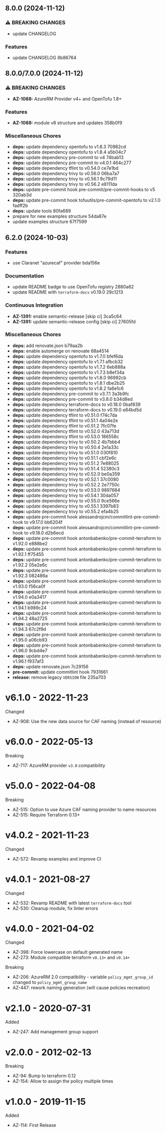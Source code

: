 ## 8.0.0 (2024-11-12)

### ⚠ BREAKING CHANGES

* update CHANGELOG

### Features

* update CHANGELOG 8b86764

## 8.0.0/7.0.0 (2024-11-12)

### ⚠ BREAKING CHANGES

* **AZ-1088:** AzureRM Provider v4+ and OpenTofu 1.8+

### Features

* **AZ-1088:** module v8 structure and updates 358b0f9

### Miscellaneous Chores

* **deps:** update dependency opentofu to v1.8.3 70982cd
* **deps:** update dependency opentofu to v1.8.4 a5b04c7
* **deps:** update dependency pre-commit to v4 74bab13
* **deps:** update dependency pre-commit to v4.0.1 464c277
* **deps:** update dependency tflint to v0.54.0 ce7e1bd
* **deps:** update dependency trivy to v0.56.0 06ba7a7
* **deps:** update dependency trivy to v0.56.1 9c79d11
* **deps:** update dependency trivy to v0.56.2 e8111da
* **deps:** update pre-commit hook pre-commit/pre-commit-hooks to v5 320ab3d
* **deps:** update pre-commit hook tofuutils/pre-commit-opentofu to v2.1.0 fadff2b
* **deps:** update tools 80fa689
* prepare for new examples structure 54da87e
* update examples structure 67f7599

## 6.2.0 (2024-10-03)

### Features

* use Claranet "azurecaf" provider bda156e

### Documentation

* update README badge to use OpenTofu registry 2880a62
* update README with `terraform-docs` v0.19.0 29c1213

### Continuous Integration

* **AZ-1391:** enable semantic-release [skip ci] 3ca5c64
* **AZ-1391:** update semantic-release config [skip ci] 27605fd

### Miscellaneous Chores

* **deps:** add renovate.json b79aa2b
* **deps:** enable automerge on renovate 68a4514
* **deps:** update dependency opentofu to v1.7.0 bfef6da
* **deps:** update dependency opentofu to v1.7.1 afbcb32
* **deps:** update dependency opentofu to v1.7.2 6eb888a
* **deps:** update dependency opentofu to v1.7.3 b8ef34a
* **deps:** update dependency opentofu to v1.8.0 96992cb
* **deps:** update dependency opentofu to v1.8.1 dbe2b25
* **deps:** update dependency opentofu to v1.8.2 fa6e1c6
* **deps:** update dependency pre-commit to v3.7.1 3a3b9fc
* **deps:** update dependency pre-commit to v3.8.0 b34d8ed
* **deps:** update dependency terraform-docs to v0.18.0 0baf839
* **deps:** update dependency terraform-docs to v0.19.0 e84bd5d
* **deps:** update dependency tflint to v0.51.0 f74c7da
* **deps:** update dependency tflint to v0.51.1 4a04e2e
* **deps:** update dependency tflint to v0.51.2 7fc07fe
* **deps:** update dependency tflint to v0.52.0 43a713d
* **deps:** update dependency tflint to v0.53.0 186558c
* **deps:** update dependency trivy to v0.50.2 4b7bbb4
* **deps:** update dependency trivy to v0.50.4 2e1a33c
* **deps:** update dependency trivy to v0.51.0 030f810
* **deps:** update dependency trivy to v0.51.1 cbf2e6c
* **deps:** update dependency trivy to v0.51.2 7e88025
* **deps:** update dependency trivy to v0.51.4 52380c3
* **deps:** update dependency trivy to v0.52.0 be0a359
* **deps:** update dependency trivy to v0.52.1 37c0080
* **deps:** update dependency trivy to v0.52.2 2e7750c
* **deps:** update dependency trivy to v0.53.0 9897684
* **deps:** update dependency trivy to v0.54.1 30da057
* **deps:** update dependency trivy to v0.55.0 9ce566e
* **deps:** update dependency trivy to v0.55.1 3397b83
* **deps:** update dependency trivy to v0.55.2 efa4b25
* **deps:** update pre-commit hook alessandrojcm/commitlint-pre-commit-hook to v9.17.0 bb6204f
* **deps:** update pre-commit hook alessandrojcm/commitlint-pre-commit-hook to v9.18.0 d2b6ecd
* **deps:** update pre-commit hook antonbabenko/pre-commit-terraform to v1.92.0 e888be2
* **deps:** update pre-commit hook antonbabenko/pre-commit-terraform to v1.92.1 ff75455
* **deps:** update pre-commit hook antonbabenko/pre-commit-terraform to v1.92.2 05e2e6c
* **deps:** update pre-commit hook antonbabenko/pre-commit-terraform to v1.92.3 082486a
* **deps:** update pre-commit hook antonbabenko/pre-commit-terraform to v1.93.0 f56ca0f
* **deps:** update pre-commit hook antonbabenko/pre-commit-terraform to v1.94.0 e0a3417
* **deps:** update pre-commit hook antonbabenko/pre-commit-terraform to v1.94.1 b989c24
* **deps:** update pre-commit hook antonbabenko/pre-commit-terraform to v1.94.2 48a2725
* **deps:** update pre-commit hook antonbabenko/pre-commit-terraform to v1.94.3 67c2f9d
* **deps:** update pre-commit hook antonbabenko/pre-commit-terraform to v1.95.0 a06cb93
* **deps:** update pre-commit hook antonbabenko/pre-commit-terraform to v1.96.0 9cbd4e7
* **deps:** update pre-commit hook antonbabenko/pre-commit-terraform to v1.96.1 f937af3
* **deps:** update renovate.json 7c29156
* **pre-commit:** update commitlint hook 7931661
* **release:** remove legacy `VERSION` file 235a703

# v6.1.0 - 2022-11-23

Changed
  * AZ-908: Use the new data source for CAF naming (instead of resource)

# v6.0.0 - 2022-05-13

Breaking
  * AZ-717: AzureRM provider `v3.0` compatibility

# v5.0.0 - 2022-04-08

Breaking
  * AZ-515: Option to use Azure CAF naming provider to name resources
  * AZ-515: Require Terraform 0.13+

# v4.0.2 - 2021-11-23

Changed
  * AZ-572: Revamp examples and improve CI

# v4.0.1 - 2021-08-27

Changed
  * AZ-532: Revamp README with latest `terraform-docs` tool
  * AZ-530: Cleanup module, fix linter errors

# v4.0.0 - 2021-04-02

Changed
  * AZ-398: Force lowercase on default generated name
  * AZ-273: Module compatible terraform `v0.13+` and `v0.14+`

Breaking
  * AZ-206: AzureRM 2.0 compatibility - variable `policy_mgmt_group_id` changed to `policy_mgmt_group_name`
  * AZ-447: rework naming generation (will cause policies recreation)

# v2.1.0 - 2020-07-31

Added
  * AZ-247: Add management group support

# v2.0.0 - 2012-02-13

Breaking
  * AZ-94: Bump to terraform 0.12
  * AZ-154: Allow to assign the policy multiple times

# v1.0.0 - 2019-11-15

Added
  * AZ-114: First Release
